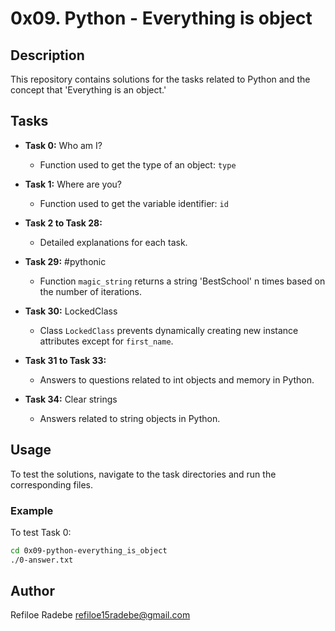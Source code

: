 # 0x09. Python - Everything is object

## Description
This repository contains solutions for the tasks related to Python and the concept that 'Everything is an object.'

## Tasks
- **Task 0:** Who am I?
  - Function used to get the type of an object: `type`

- **Task 1:** Where are you?
  - Function used to get the variable identifier: `id`

- **Task 2 to Task 28:**
  - Detailed explanations for each task.

- **Task 29:** #pythonic
  - Function `magic_string` returns a string 'BestSchool' n times based on the number of iterations.

- **Task 30:** LockedClass
  - Class `LockedClass` prevents dynamically creating new instance attributes except for `first_name`.

- **Task 31 to Task 33:**
  - Answers to questions related to int objects and memory in Python.

- **Task 34:** Clear strings
  - Answers related to string objects in Python.

## Usage
To test the solutions, navigate to the task directories and run the corresponding files.

### Example
To test Task 0:
```bash
cd 0x09-python-everything_is_object
./0-answer.txt
```

## Author
Refiloe Radebe
refiloe15radebe@gmail.com
